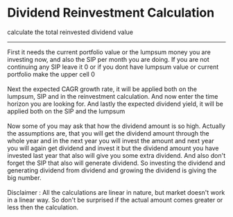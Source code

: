 # Dividend Reinvestment Calculation
calculate the total reinvested dividend value
<br><hr>
First it needs the current portfolio value or the lumpsum money you are investing now, and also the SIP per month you are doing. If you are not continuing any SIP leave it 0 or if you dont have lumpsum value or current portfolio make the upper cell 0
<br><br>
Next the expected CAGR growth rate, it will be applied both on the lumpsum, SIP and in the reinvestment calculation. And now enter the time horizon you are looking for. And lastly the expected dividend yield, it will be applied both on the SIP and the lumpsum
<br><br>
Now some of you may ask that how the dividend amount is so high. Actually the assumptions are, that you will get the dividend amount through the whole year and in the next year you will invest the amount and next year you will again get dividend and invest it but the dividend amount you have invested last year that also will give you some extra dividend. And also don't forget the SIP that also will generate dividend. So investing the dividend and generating dividend from dividend and growing the dividend is giving the big number.
<br><br>
Disclaimer : All the calculations are linear in nature, but market doesn't work in a linear way. So don't be surprised if the actual amount comes greater or less then the calculation.
